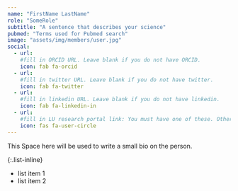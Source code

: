 ```yaml
---
name: "FirstName LastName"
role: "SomeRole"
subtitle: "A sentence that describes your science"
pubmed: "Terms used for Pubmed search"
image: "assets/img/members/user.jpg"
social:
  - url: 
    #fill in ORCID URL. Leave blank if you do not have ORCID.
    icon: fab fa-orcid
  - url: 
    #fill in twitter URL. Leave blank if you do not have twitter.
    icon: fab fa-twitter
  - url: 
    #fill in linkedin URL. Leave blank if you do not have linkedin.
    icon: fab fa-linkedin-in
  - url: 
    #fill in LU research portal link: You must have one of these. Otherwise, leave blank.
    icon: fas fa-user-circle
---
```

This Space here will be used to write a small bio on the person.

{:.list-inline}
- list item 1
- list item 2
